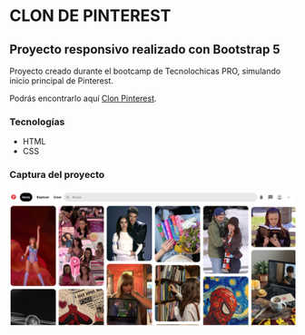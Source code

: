 # CLON DE PINTEREST
## Proyecto responsivo realizado con Bootstrap 5

Proyecto creado durante el bootcamp de Tecnolochicas PRO, simulando inicio principal de Pinterest.

Podrás encontrarlo aquí [Clon Pinterest](https://github.com/minescortes_pinterest-clone.github.io).
### Tecnologías

* HTML
* CSS



### Captura del proyecto 
![Captura del proyecto](/imagenes/clon-pinterest.PNG)